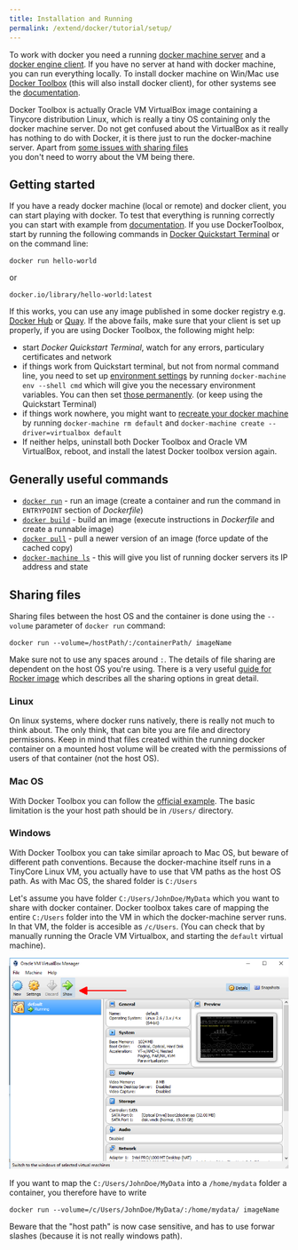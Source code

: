 ```yaml
---
title: Installation and Running
permalink: /extend/docker/tutorial/setup/
---
```


To work with docker you need a running [docker machine server](https://docs.docker.com/machine/)
and a [docker engine client](https://docs.docker.com/engine/quickstart/). If you have no server at hand 
with docker machine, you can run everything locally. To install docker machine on Win/Mac 
use [Docker Toolbox](https://www.docker.com/products/docker-toolbox) (this will also install docker client), for 
other systems see the [documentation](https://docs.docker.com/machine/install-machine/). 

Docker Toolbox is actually Oracle VM VirtualBox image containing a Tinycore distribution Linux, 
which is really a tiny OS containing only the docker machine server. Do not get confused about 
the VirtualBox as it really has nothing to do with Docker, it is there just to run the 
docker-machine server. Apart from [some issues with sharing files](#sharing-files)  
you don't need to worry about the VM being there.

## Getting started
If you have a ready docker machine (local or remote) and docker client, you can start playing with docker. 
To test that everything is running correctly you can start with example 
from [documentation](https://docs.docker.com/engine/userguide/containers/dockerizing/).
If you use DockerToolbox, start by running the following commands in 
[Docker Quickstart Terminal](https://docs.docker.com/engine/installation/windows/#using-the-docker-quickstart-terminal)
or on the command line:

    docker run hello-world

or

    docker.io/library/hello-world:latest

If this works, you can use any image published in some docker 
registry e.g. [Docker Hub](https://hub.docker.com/) or [Quay](https://quay.io/).
If the above fails, make sure that your client is set up properly, if you are using Docker Toolbox, the following might help:

- start *Docker Quickstart Terminal*, watch for any errors, particulary certificates and network
- if things work from Quickstart terminal, but not from normal command line, you need to set up 
[environment settings](https://docs.docker.com/engine/installation/windows/#using-docker-from-windows-command-prompt-cmd-exe) 
by running `docker-machine env --shell cmd` which will give you the necessary environment variables. You can then set
[those permanently](http://www.computerhope.com/issues/ch000549.htm). (or keep using the Quickstart Terminal)
- if things work nowhere, you might want to 
[recreate your docker machine](https://docs.docker.com/machine/get-started/) by running
`docker-machine rm default` and `docker-machine create --driver=virtualbox default` 
- If neither helps, uninstall both Docker Toolbox and Oracle VM VirtualBox, reboot, and install 
the latest Docker toolbox version again.


## Generally useful commands

- [`docker run`](https://docs.docker.com/engine/reference/run/) - run an 
image (create a container and run the command in `ENTRYPOINT` section of *Dockerfile*)
- [`docker build`](https://docs.docker.com/engine/reference/commandline/build/) - build 
an image (execute instructions in *Dockerfile* and create a runnable image)
- [`docker pull`](https://docs.docker.com/engine/reference/commandline/pull/) - pull
a newer version of an image (force update of the cached copy)
- [`docker-machine ls`](https://docs.docker.com/machine/reference/ls/) - this will give 
you list of running docker servers its IP address and state

## Sharing files
Sharing files between the host OS and the container is done using the `--volume` parameter of `docker run` command:

    docker run --volume=/hostPath/:/containerPath/ imageName

Make sure not to use any spaces around `:`. The details of file sharing are dependent on the host OS you're using. 
There is a very 
useful [guide for Rocker image](https://github.com/rocker-org/rocker/wiki/Sharing-files-with-host-machine) which
describes all the sharing options in great detail. 

### Linux
On linux systems, where docker runs natively, there is really not much to think about. The only think, that can bite 
you are file and directory permissions. Keep in mind that files created within the running docker container on
a mounted host volume will be created with the permissions of users of that container (not the host OS).

### Mac OS
With Docker Toolbox you can follow the 
[official example](https://docs.docker.com/engine/installation/mac/#mount-a-volume-on-the-container). 
The basic limitation is the your host path should be in `/Users/` directory.

### Windows
With Docker Toolbox you can take similar aproach to Mac OS, but beware of different path conventions. Because the
docker-machine itself runs in a TinyCore Linux VM, you actually have to use that VM paths as the host OS path. As
with Mac OS, the shared folder is `C:/Users`

Let's assume you have folder `C:/Users/JohnDoe/MyData` which you want to share with docker container. 
Docker toolbox takes care of mapping the entire `C:/Users` folder into the VM in which the docker-machine server
runs. In that VM, the folder is accesible as `/c/Users`. (You can check that by manually running the Oracle 
VM Virtualbox, and starting the `default` virtual machine).

![Oracle VM Virtualbox screenshot](/extend/docker/tutorial/virtualbox.png)

If you want to map the `C:/Users/JohnDoe/MyData` into a `/home/mydata` folder a container, you therefore have to write

    docker run --volume=/c/Users/JohnDoe/MyData/:/home/mydata/ imageName 

Beware that the "host path" is now case sensitive, and has to use forwar slashes (because it is not really windows path).
